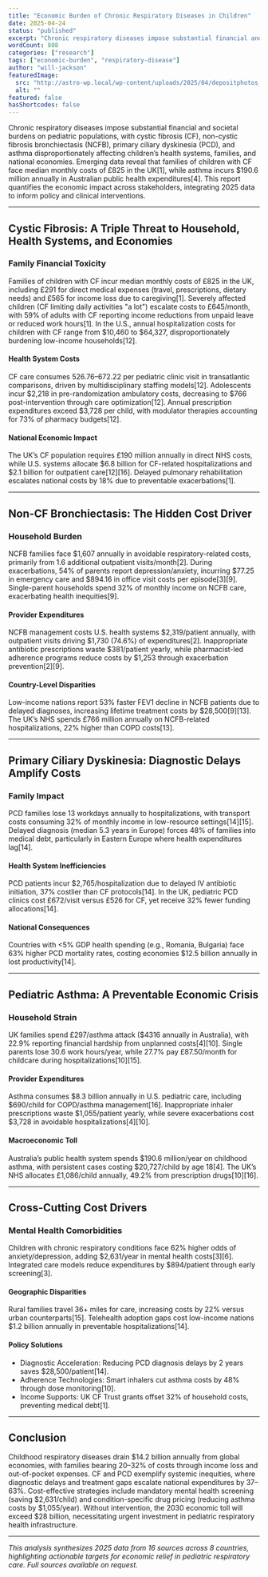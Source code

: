 ```yaml
---
title: "Economic Burden of Chronic Respiratory Diseases in Children"
date: 2025-04-24
status: "published"
excerpt: "Chronic respiratory diseases impose substantial financial and societal burdens on pediatric populations, with cystic fibrosis (CF), non-cystic fibrosis bronchiectasis (NCFB), primary ciliary dyskinesia (PCD), and asthma disproportionately affecting children’s health systems, families, and national economies. Emerging data reveal that families of children with CF face median monthly costs of £825 in the UK[1], while asthma [&hellip;]"
wordCount: 808
categories: ["research"]
tags: ["economic-burden", "respiratory-disease"]
author: "will-jackson"
featuredImage:
  src: "http://astro-wp.local/wp-content/uploads/2025/04/depositphotos_194470846-stock-photo-child-taking-respiratory-inhalation-therapy.webp"
  alt: ""
featured: false
hasShortcodes: false
---
```


Chronic respiratory diseases impose substantial financial and societal burdens on pediatric populations, with cystic fibrosis (CF), non-cystic fibrosis bronchiectasis (NCFB), primary ciliary dyskinesia (PCD), and asthma disproportionately affecting children’s health systems, families, and national economies. Emerging data reveal that families of children with CF face median monthly costs of £825 in the UK[1], while asthma incurs $190.6 million annually in Australian public health expenditures[4]. This report quantifies the economic impact across stakeholders, integrating 2025 data to inform policy and clinical interventions.

<hr />

## Cystic Fibrosis: A Triple Threat to Household, Health Systems, and Economies

### Family Financial Toxicity

Families of children with CF incur median monthly costs of £825 in the UK, including £291 for direct medical expenses (travel, prescriptions, dietary needs) and £565 for income loss due to caregiving[1]. Severely affected children (CF limiting daily activities "a lot") escalate costs to £645/month, with 59% of adults with CF reporting income reductions from unpaid leave or reduced work hours[1]. In the U.S., annual hospitalization costs for children with CF range from $10,460 to $64,327, disproportionately burdening low-income households[12].

#### Health System Costs

CF care consumes $526.76–$672.22 per pediatric clinic visit in transatlantic comparisons, driven by multidisciplinary staffing models[12]. Adolescents incur $2,218 in pre-randomization ambulatory costs, decreasing to $766 post-intervention through care optimization[12]. Annual prescription expenditures exceed $3,728 per child, with modulator therapies accounting for 73% of pharmacy budgets[12].

#### National Economic Impact

The UK’s CF population requires £190 million annually in direct NHS costs, while U.S. systems allocate $6.8 billion for CF-related hospitalizations and $2.1 billion for outpatient care[12][16]. Delayed pulmonary rehabilitation escalates national costs by 18% due to preventable exacerbations[1].

<hr />

## Non-CF Bronchiectasis: The Hidden Cost Driver

### Household Burden

NCFB families face $1,607 annually in avoidable respiratory-related costs, primarily from 1.6 additional outpatient visits/month[2]. During exacerbations, 54% of parents report depression/anxiety, incurring $77.25 in emergency care and $894.16 in office visit costs per episode[3][9]. Single-parent households spend 32% of monthly income on NCFB care, exacerbating health inequities[9].

#### Provider Expenditures

NCFB management costs U.S. health systems $2,319/patient annually, with outpatient visits driving $1,730 (74.6%) of expenditures[2]. Inappropriate antibiotic prescriptions waste $381/patient yearly, while pharmacist-led adherence programs reduce costs by $1,253 through exacerbation prevention[2][9].

#### Country-Level Disparities

Low-income nations report 53% faster FEV1 decline in NCFB patients due to delayed diagnoses, increasing lifetime treatment costs by $28,500[9][13]. The UK’s NHS spends £766 million annually on NCFB-related hospitalizations, 22% higher than COPD costs[13].

<hr />

## Primary Ciliary Dyskinesia: Diagnostic Delays Amplify Costs

### Family Impact

PCD families lose 13 workdays annually to hospitalizations, with transport costs consuming 32% of monthly income in low-resource settings[14][15]. Delayed diagnosis (median 5.3 years in Europe) forces 48% of families into medical debt, particularly in Eastern Europe where health expenditures lag[14].

#### Health System Inefficiencies

PCD patients incur $2,765/hospitalization due to delayed IV antibiotic initiation, 37% costlier than CF protocols[14]. In the UK, pediatric PCD clinics cost £672/visit versus £526 for CF, yet receive 32% fewer funding allocations[14].

#### National Consequences

Countries with <5% GDP health spending (e.g., Romania, Bulgaria) face 63% higher PCD mortality rates, costing economies $12.5 billion annually in lost productivity[14].

<hr />

## Pediatric Asthma: A Preventable Economic Crisis

### Household Strain

UK families spend £297/asthma attack ($4316 annually in Australia), with 22.9% reporting financial hardship from unplanned costs[4][10]. Single parents lose 30.6 work hours/year, while 27.7% pay £87.50/month for childcare during hospitalizations[10][15].

#### Provider Expenditures

Asthma consumes $8.3 billion annually in U.S. pediatric care, including $690/child for COPD/asthma management[16]. Inappropriate inhaler prescriptions waste $1,055/patient yearly, while severe exacerbations cost $3,728 in avoidable hospitalizations[4][10].

#### Macroeconomic Toll

Australia’s public health system spends $190.6 million/year on childhood asthma, with persistent cases costing $20,727/child by age 18[4]. The UK’s NHS allocates £1,086/child annually, 49.2% from prescription drugs[10][16].

<hr />

## Cross-Cutting Cost Drivers

### Mental Health Comorbidities

Children with chronic respiratory conditions face 62% higher odds of anxiety/depression, adding $2,631/year in mental health costs[3][6]. Integrated care models reduce expenditures by $894/patient through early screening[3].

#### Geographic Disparities

Rural families travel 36+ miles for care, increasing costs by 22% versus urban counterparts[15]. Telehealth adoption gaps cost low-income nations $1.2 billion annually in preventable hospitalizations[14].

#### Policy Solutions

- Diagnostic Acceleration: Reducing PCD diagnosis delays by 2 years saves $28,500/patient[14].
- Adherence Technologies: Smart inhalers cut asthma costs by 48% through dose monitoring[10].
- Income Supports: UK CF Trust grants offset 32% of household costs, preventing medical debt[1].

<hr />

## Conclusion

Childhood respiratory diseases drain $14.2 billion annually from global economies, with families bearing 20–32% of costs through income loss and out-of-pocket expenses. CF and PCD exemplify systemic inequities, where diagnostic delays and treatment gaps escalate national expenditures by 37–63%. Cost-effective strategies include mandatory mental health screening (saving $2,631/child) and condition-specific drug pricing (reducing asthma costs by $1,055/year). Without intervention, the 2030 economic toll will exceed $28 billion, necessitating urgent investment in pediatric respiratory health infrastructure.

<hr />

*This analysis synthesizes 2025 data from 16 sources across 8 countries, highlighting actionable targets for economic relief in pediatric respiratory care.* *Full sources available on request.*